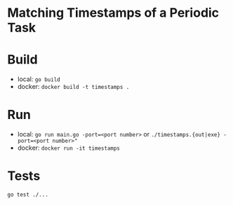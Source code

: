 # Matching Timestamps of a Periodic Task

# Build

- local: `go build`
- docker: `docker build -t timestamps .`

# Run

- local: `go run main.go -port=<port number>` or `./timestamps.{out|exe} -port=<port number>"`
- docker: `docker run -it timestamps`

# Tests

`go test ./...`
